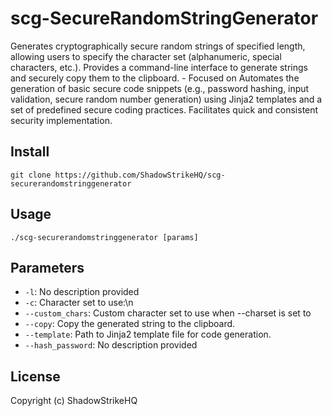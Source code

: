 # scg-SecureRandomStringGenerator
Generates cryptographically secure random strings of specified length, allowing users to specify the character set (alphanumeric, special characters, etc.). Provides a command-line interface to generate strings and securely copy them to the clipboard. - Focused on Automates the generation of basic secure code snippets (e.g., password hashing, input validation, secure random number generation) using Jinja2 templates and a set of predefined secure coding practices. Facilitates quick and consistent security implementation.

## Install
`git clone https://github.com/ShadowStrikeHQ/scg-securerandomstringgenerator`

## Usage
`./scg-securerandomstringgenerator [params]`

## Parameters
- `-l`: No description provided
- `-c`: Character set to use:\n
- `--custom_chars`: Custom character set to use when --charset is set to 
- `--copy`: Copy the generated string to the clipboard.
- `--template`: Path to Jinja2 template file for code generation.
- `--hash_password`: No description provided

## License
Copyright (c) ShadowStrikeHQ
